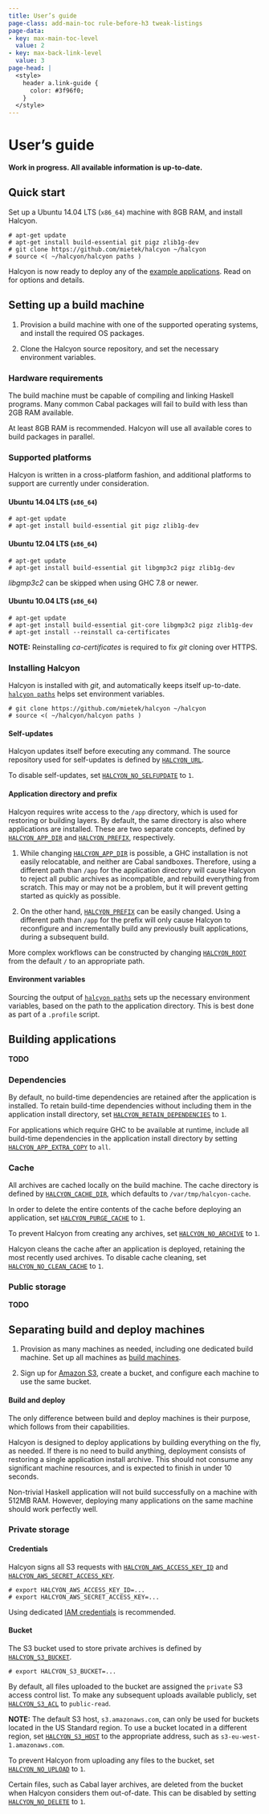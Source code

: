 ```yaml
---
title: User’s guide
page-class: add-main-toc rule-before-h3 tweak-listings
page-data:
- key: max-main-toc-level
  value: 2
- key: max-back-link-level
  value: 3
page-head: |
  <style>
    header a.link-guide {
      color: #3f96f0;
    }
  </style>
---
```



User’s guide
============

**Work in progress.  All available information is up-to-date.**


<div><nav id="main-toc"></nav></div>


Quick start
-----------

Set up a Ubuntu 14.04 LTS (`x86_64`) machine with 8GB RAM, and install Halcyon.

```
# apt-get update
# apt-get install build-essential git pigz zlib1g-dev
# git clone https://github.com/mietek/halcyon ~/halcyon
# source <( ~/halcyon/halcyon paths )
```

Halcyon is now ready to deploy any of the [example applications](/examples/).  Read on for options and details.


Setting up a build machine
--------------------------

1.  Provision a build machine with one of the supported operating systems, and install the required OS packages.

2.  Clone the Halcyon source repository, and set the necessary environment variables.


### Hardware requirements

The build machine must be capable of compiling and linking Haskell programs.  Many common Cabal packages will fail to build with less than 2GB RAM available.

At least 8GB RAM is recommended.  Halcyon will use all available cores to build packages in parallel.


### Supported platforms

Halcyon is written in a cross-platform fashion, and additional platforms to support are currently under consideration.


#### Ubuntu 14.04 LTS (`x86_64`)

```
# apt-get update
# apt-get install build-essential git pigz zlib1g-dev
```


#### Ubuntu 12.04 LTS (`x86_64`)

```
# apt-get update
# apt-get install build-essential git libgmp3c2 pigz zlib1g-dev
```

_libgmp3c2_ can be skipped when using GHC 7.8 or newer.


#### Ubuntu 10.04 LTS (`x86_64`)

```
# apt-get update
# apt-get install build-essential git-core libgmp3c2 pigz zlib1g-dev
# apt-get install --reinstall ca-certificates
```

**NOTE:**  Reinstalling _ca-certificates_ is required to fix _git_ cloning over HTTPS.


### Installing Halcyon

Halcyon is installed with _git_, and automatically keeps itself up-to-date.  [`halcyon paths`](/reference/#paths) helps set environment variables.

```
# git clone https://github.com/mietek/halcyon ~/halcyon
# source <( ~/halcyon/halcyon paths )
```


#### Self-updates

Halcyon updates itself before executing any command.  The source repository used for self-updates is defined by [`HALCYON_URL`](/reference/#halcyon_url).

To disable self-updates, set [`HALCYON_NO_SELFUPDATE`](/reference/#halcyon_no_selfupdate) to `1`.


#### Application directory and prefix

Halcyon requires write access to the `/app` directory, which is used for restoring or building layers.  By default, the same directory is also where applications are installed.  These are two separate concepts, defined by [`HALCYON_APP_DIR`](/reference/#halcyon_app_dir) and [`HALCYON_PREFIX`](/reference/#halcyon_prefix), respectively.

1.  While changing [`HALCYON_APP_DIR`](/reference/#halcyon_app_dir) is possible, a GHC installation is not easily relocatable, and neither are Cabal sandboxes.  Therefore, using a different path than `/app` for the application directory will cause Halcyon to reject all public archives as incompatible, and rebuild everything from scratch.  This may or may not be a problem, but it will prevent getting started as quickly as possible.

2.  On the other hand, [`HALCYON_PREFIX`](/reference/#halcyon_prefix) can be easily changed.  Using a different path than `/app` for the prefix will only cause Halcyon to reconfigure and incrementally build any previously built applications, during a subsequent build.

More complex workflows can be constructed by changing [`HALCYON_ROOT`](/reference/#halcyon_root) from the default `/` to an appropriate path.


#### Environment variables

Sourcing the output of [`halcyon paths`](/reference/#paths) sets up the necessary environment variables, based on the path to the application directory.  This is best done as part of a `.profile` script.



Building applications
---------------------

**TODO**


### Dependencies

By default, no build-time dependencies are retained after the application is installed.  To retain build-time dependencies without including them in the application install directory, set [`HALCYON_RETAIN_DEPENDENCIES`](/reference/#halcyon_retain_dependencies) to `1`.

For applications which require GHC to be available at runtime, include all build-time dependencies in the application install directory by setting [`HALCYON_APP_EXTRA_COPY`](/reference/#halcyon_app_extra_copy) to `all`.


### Cache

All archives are cached locally on the build machine.  The cache directory is defined by [`HALCYON_CACHE_DIR`](/reference/#halcyon_cache_dir), which defaults to `/var/tmp/halcyon-cache`.

In order to delete the entire contents of the cache before deploying an application, set [`HALCYON_PURGE_CACHE`](/reference/#halcyon_purge_cache) to `1`.

To prevent Halcyon from creating any archives, set [`HALCYON_NO_ARCHIVE`](/reference/#halcyon_no_archive) to `1`.

Halcyon cleans the cache after an application is deployed, retaining the most recently used archives.  To disable cache cleaning, set [`HALCYON_NO_CLEAN_CACHE`](/reference/#halcyon_no_clean_cache) to `1`.


### Public storage

**TODO**



Separating build and deploy machines
------------------------------------

1.  Provision as many machines as needed, including one dedicated build machine.  Set up all machines as [build machines](#setting-up-a-build-machine).

2.  Sign up for [Amazon S3](http://docs.aws.amazon.com/AmazonS3/latest/gsg/SigningUpforS3.html), create a bucket, and configure each machine to use the same bucket.


#### Build and deploy

The only difference between build and deploy machines is their purpose, which follows from their capabilities.

Halcyon is designed to deploy applications by building everything on the fly, as needed.  If there is no need to build anything, deployment consists of restoring a single application install archive.  This should not consume any significant machine resources, and is expected to finish in under 10 seconds.

Non-trivial Haskell application will not build successfully on a machine with 512MB RAM.  However, deploying many applications on the same machine should work perfectly well.


### Private storage


#### Credentials

Halcyon signs all S3 requests with [`HALCYON_AWS_ACCESS_KEY_ID`](/reference/#halcyon_aws_access_key_id) and [`HALCYON_AWS_SECRET_ACCESS_KEY`](/reference/#halcyon_aws_secret_access_key).

```
# export HALCYON_AWS_ACCESS_KEY_ID=...
# export HALCYON_AWS_SECRET_ACCESS_KEY=...
```

Using dedicated [IAM credentials](http://docs.aws.amazon.com/general/latest/gr/root-vs-iam.html) is recommended.


#### Bucket

The S3 bucket used to store private archives is defined by [`HALCYON_S3_BUCKET`](/reference/#halcyon_s3_bucket).

```
# export HALCYON_S3_BUCKET=...
```

By default, all files uploaded to the bucket are assigned the `private` S3 access control list.  To make any subsequent uploads available publicly, set [`HALCYON_S3_ACL`](/reference/#halcyon_s3_acl) to `public-read`.

**NOTE:**  The default S3 host, `s3.amazonaws.com`, can only be used for buckets located in the US Standard region.  To use a bucket located in a different region, set [`HALCYON_S3_HOST`](/reference/#halcyon_s3_host) to the appropriate address, such as `s3-eu-west-1.amazonaws.com`.

To prevent Halcyon from uploading any files to the bucket, set [`HALCYON_NO_UPLOAD`](/reference/#halcyon_no_upload) to `1`.

Certain files, such as Cabal layer archives, are deleted from the bucket when Halcyon considers them out-of-date.  This can be disabled by setting [`HALCYON_NO_DELETE`](/reference/#halcyon_no_delete) to `1`.
